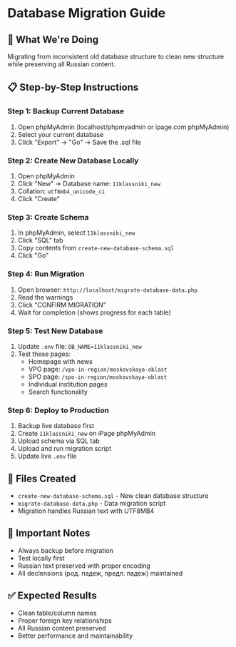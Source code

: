# Database Migration Guide

## 🎯 What We're Doing
Migrating from inconsistent old database structure to clean new structure while preserving all Russian content.

## 📋 Step-by-Step Instructions

### Step 1: Backup Current Database
1. Open phpMyAdmin (localhost/phpmyadmin or ipage.com phpMyAdmin)
2. Select your current database
3. Click "Export" → "Go" → Save the .sql file

### Step 2: Create New Database Locally
1. Open phpMyAdmin
2. Click "New" → Database name: `11klassniki_new`
3. Collation: `utf8mb4_unicode_ci`
4. Click "Create"

### Step 3: Create Schema
1. In phpMyAdmin, select `11klassniki_new`
2. Click "SQL" tab
3. Copy contents from `create-new-database-schema.sql`
4. Click "Go"

### Step 4: Run Migration
1. Open browser: `http://localhost/migrate-database-data.php`
2. Read the warnings
3. Click "CONFIRM MIGRATION"
4. Wait for completion (shows progress for each table)

### Step 5: Test New Database
1. Update `.env` file: `DB_NAME=11klassniki_new`
2. Test these pages:
   - Homepage with news
   - VPO page: `/vpo-in-region/moskovskaya-oblast`
   - SPO page: `/spo-in-region/moskovskaya-oblast`
   - Individual institution pages
   - Search functionality

### Step 6: Deploy to Production
1. Backup live database first
2. Create `11klassniki_new` on iPage phpMyAdmin
3. Upload schema via SQL tab
4. Upload and run migration script
5. Update live `.env` file

## 🔧 Files Created
- `create-new-database-schema.sql` - New clean database structure
- `migrate-database-data.php` - Data migration script
- Migration handles Russian text with UTF8MB4

## 🚨 Important Notes
- Always backup before migration
- Test locally first
- Russian text preserved with proper encoding
- All declensions (род. падеж, предл. падеж) maintained

## ✅ Expected Results
- Clean table/column names
- Proper foreign key relationships
- All Russian content preserved
- Better performance and maintainability